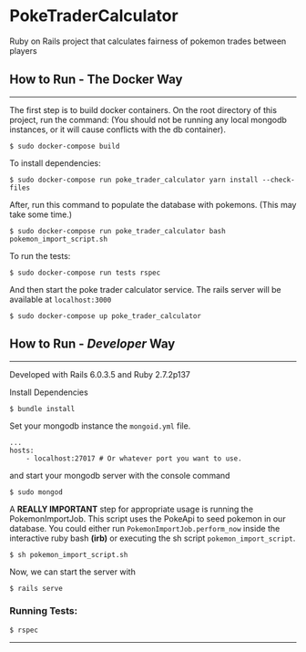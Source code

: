 # PokeTraderCalculator
Ruby on Rails project that calculates fairness of pokemon trades between players

## How to Run - The Docker Way
---
The first step is to build docker containers. On the root directory of this project, run the command:
(You should not be running any local mongodb instances, or it will cause conflicts with the db container).
```
$ sudo docker-compose build
```

To install dependencies:

```
$ sudo docker-compose run poke_trader_calculator yarn install --check-files
```

After, run this command to populate the database with pokemons.
(This may take some time.)

```
$ sudo docker-compose run poke_trader_calculator bash pokemon_import_script.sh
```

To run the tests:
```
$ sudo docker-compose run tests rspec
```

And then start the poke trader calculator service. The rails server will be available at `localhost:3000`
```
$ sudo docker-compose up poke_trader_calculator
```


## How to Run - _Developer_ Way
---
Developed with Rails 6.0.3.5 and Ruby 2.7.2p137

Install Dependencies
```
$ bundle install
```
Set your mongodb instance the `mongoid.yml` file.
```
...
hosts:
    - localhost:27017 # Or whatever port you want to use.
```
and start your mongodb server with the console command
```
$ sudo mongod
```



A **REALLY IMPORTANT** step for appropriate usage is running the PokemonImportJob. This script uses the PokeApi to seed pokemon in our database. You could either run  `PokemonImportJob.perform_now` inside the interactive ruby bash **(irb)** or executing the sh script `pokemon_import_script`.

```
$ sh pokemon_import_script.sh
```

Now, we can start the server with
```
$ rails serve
```

### Running Tests:
```
$ rspec
```
---
